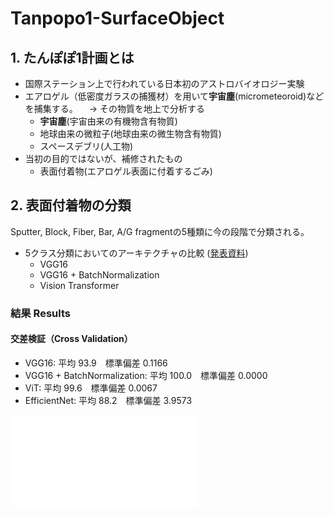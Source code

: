 # Tanpopo1-SurfaceObject

## 1. たんぽぽ1計画とは
- 国際ステーション上で行われている日本初のアストロバイオロジー実験
- エアロゲル（低密度ガラスの捕獲材）を用いて**宇宙塵**(micrometeoroid)などを捕集する。
　→ その物質を地上で分析する
  - **宇宙塵**(宇宙由来の有機物含有物質)
  - 地球由来の微粒子(地球由来の微生物含有物質)
  - スペースデブリ(人工物)
- 当初の目的ではないが、補修されたもの
  - 表面付着物(エアロゲル表面に付着するごみ)

## 2. 表面付着物の分類
Sputter, Block, Fiber, Bar, A/G fragmentの5種類に今の段階で分類される。
- 5クラス分類においてのアーキテクチャの比較 ([発表資料](https://docs.google.com/presentation/d/1rqKcDY-ZD6nMXzUVyrAmeh15f6_feJYe8amlotuNuPM/edit?usp=sharing))
  - VGG16
  - VGG16 + BatchNormalization
  - Vision Transformer
 
### 結果 Results
#### 交差検証（Cross Validation）
- VGG16: 平均 93.9　標準偏差 0.1166
- VGG16 + BatchNormalization: 平均 100.0　標準偏差 0.0000
- ViT: 平均 99.6　標準偏差 0.0067
- EfficientNet: 平均 88.2　標準偏差 3.9573

![テスト結果](CrossValidation/20230206TanpopoML_test1.pdf)
